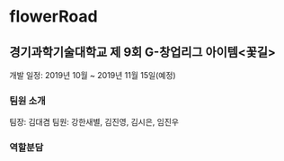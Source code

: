 # flowerRoad 

<h2>경기과학기술대학교 제 9회 G-창업리그 아이템<꽃길></h2>

개발 일정: 2019년 10월 ~ 2019년 11월 15일(예정)

<h3>팀원 소개</h3>

팀장: 김대겸
팀원: 강한새별, 김진영, 김시은, 임진우

<h3>역할분담</h3>
